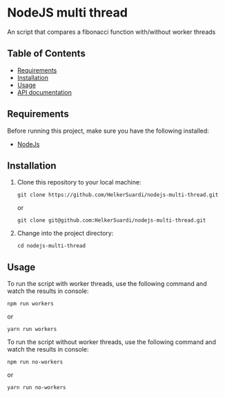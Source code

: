 # NodeJS multi thread

An script that compares a fibonacci function with/without worker threads

## Table of Contents

- [Requirements](#requirements)
- [Installation](#installation)
- [Usage](#usage)
- [API documentation](#documentation)

## Requirements

Before running this project, make sure you have the following installed:

- [NodeJs](https://nodejs.org)

## Installation

1. Clone this repository to your local machine:

   ```
   git clone https://github.com/HelkerSuardi/nodejs-multi-thread.git
   ```
   or

   ```
   git clone git@github.com:HelkerSuardi/nodejs-multi-thread.git
   ```

2. Change into the project directory:

   ```
   cd nodejs-multi-thread
   ```
## Usage
To run the script with worker threads, use the following command and watch the results in console:
```
npm run workers
```
or
```
yarn run workers
```

To run the script without worker threads, use the following command and watch the results in console:
```
npm run no-workers
```
or
```
yarn run no-workers
```
